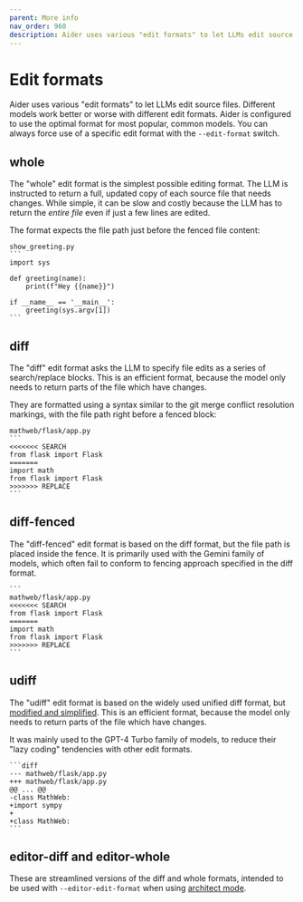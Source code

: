 ```yaml
---
parent: More info
nav_order: 960
description: Aider uses various "edit formats" to let LLMs edit source files.
---
```


# Edit formats

Aider uses various "edit formats" to let LLMs edit source files.
Different models work better or worse with different edit formats.
Aider is configured to use the optimal format for most popular, common models.
You can always force use of a specific edit format with 
the `--edit-format` switch.

## whole

The "whole" edit format is the simplest possible editing format.
The LLM is instructed to return a full, updated
copy of each source file that needs changes.
While simple, it can be slow and costly because the LLM has to return
the *entire file* even if just a few lines are edited.

The format expects the file path just before the fenced file content:

````
show_greeting.py
```
import sys

def greeting(name):
    print(f"Hey {{name}}")

if __name__ == '__main__':
    greeting(sys.argv[1])
```
````


## diff

The "diff" edit format asks the LLM to specify file edits as a series of search/replace blocks.
This is an efficient format, because the model only needs to return parts of the file
which have changes.

They are formatted using a syntax similar to the git merge conflict resolution markings,
with the file path right before a fenced block:

````
mathweb/flask/app.py
```
<<<<<<< SEARCH
from flask import Flask
=======
import math
from flask import Flask
>>>>>>> REPLACE
```
````

## diff-fenced

The "diff-fenced" edit format is based on the diff format, but
the file path is placed inside the fence.
It is primarily used with the Gemini family of models,
which often fail to conform to fencing approach specified in the diff format.

````
```
mathweb/flask/app.py
<<<<<<< SEARCH
from flask import Flask
=======
import math
from flask import Flask
>>>>>>> REPLACE
```
````

## udiff

The "udiff" edit format is based on the widely used unified diff format,
but [modified and simplified](/2023/12/21/unified-diffs.html).
This is an efficient format, because the model only needs to return parts of the file
which have changes.

It was mainly used to the GPT-4 Turbo family of models,
to reduce their "lazy coding" tendencies with other edit formats.


````
```diff
--- mathweb/flask/app.py
+++ mathweb/flask/app.py
@@ ... @@
-class MathWeb:
+import sympy
+
+class MathWeb:
```
````

## editor-diff and editor-whole

These are streamlined versions of the diff and whole formats, intended to be used
with `--editor-edit-format` when using
[architect mode](/docs/usage/modes.html).
